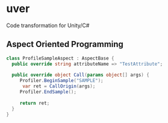 # uver
Code transformation for Unity/C#

Aspect Oriented Programming
----
```cs
class ProfileSampleAspect : AspectBase {
  public override string attributeName => "TestAttribute";
  
  public override object Call(params object[] args) {
     Profiler.BeginSample("SAMPLE");
      var ret = CallOrigin(args);
     Profiler.EndSample();
     
     return ret;
  }
}
```
